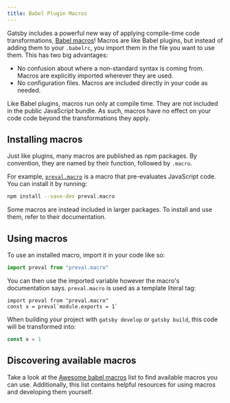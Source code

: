 ```yaml
---
title: Babel Plugin Macros
---
```


Gatsby includes a powerful new way of applying compile-time code
transformations,
[Babel macros](https://github.com/kentcdodds/babel-plugin-macros)! Macros are
like Babel plugins, but instead of adding them to your `.babelrc`, you import them in
the file you want to use them. This has two big advantages:

- No confusion about where a non-standard syntax is coming from. Macros are
  explicitly imported wherever they are used.
- No configuration files. Macros are included directly in your code as needed.

Like Babel plugins, macros run only at compile time. They are not included in
the public JavaScript bundle. As such, macros have no effect on your code code
beyond the transformations they apply.

## Installing macros

Just like plugins, many macros are published as npm packages. By convention,
they are named by their function, followed by `.macro`.

For example, [`preval.macro`](https://www.npmjs.com/package/preval.macro) is a
macro that pre-evaluates JavaScript code. You can install it by running:

```bash
npm install --save-dev preval.macro
```

Some macros are instead included in larger packages. To install and use them,
refer to their documentation.

## Using macros

To use an installed macro, import it in your code like so:

```javascript
import preval from "preval.macro"
```

You can then use the imported variable however the macro's documentation says.
`preval.macro` is used as a template literal tag:

```javascript{2}
import preval from "preval.macro"
const x = preval`module.exports = 1`
```

When building your project with `gatsby develop` or `gatsby build`, this code
will be transformed into:

```javascript
const x = 1
```

## Discovering available macros

Take a look at the
[Awesome babel macros](https://github.com/jgierer12/awesome-babel-macros)
list to find available macros you can use. Additionally, this list contains
helpful resources for using macros and developing them yourself.
